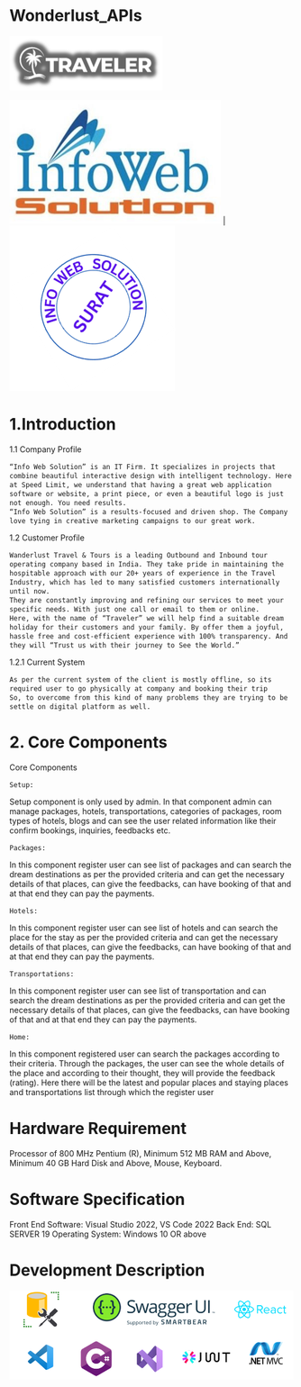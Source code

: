# Wonderlust_APIs

![Alt text](image.png)

![Alt text](image-1.png)  | ![Alt text](image-2.png)


# 1.Introduction


1.1	Company Profile



 	“Info Web Solution” is an IT Firm. It specializes in projects that combine beautiful interactive design with intelligent technology. Here at Speed Limit, we understand that having a great web application software or website, a print piece, or even a beautiful logo is just not enough. You need results. 
 	“Info Web Solution” is a results-focused and driven shop. The Company love tying in creative marketing campaigns to our great work.

1.2	Customer Profile


 	Wanderlust Travel & Tours is a leading Outbound and Inbound tour operating company based in India. They take pride in maintaining the hospitable approach with our 20+ years of experience in the Travel Industry, which has led to many satisfied customers internationally until now. 
 	They are constantly improving and refining our services to meet your specific needs. With just one call or email to them or online.
 	Here, with the name of “Traveler” we will help find a suitable dream holiday for their customers and your family. By offer them a joyful, hassle free and cost-efficient experience with 100% transparency. And they will “Trust us with their journey to See the World.”

1.2.1	Current System

 	As per the current system of the client is mostly offline, so its required user to go physically at company and booking their trip
 	So, to overcome from this kind of many problems they are trying to be settle on digital platform as well.


# 2. Core Components

Core Components 
 	
    Setup: 
Setup component is only used by admin. In that component admin can manage packages, hotels, transportations, categories of packages, room types of hotels, blogs and can see the user related information like their confirm bookings, inquiries, feedbacks etc.
 	
    Packages: 
In this component register user can see list of packages and can search the dream destinations as per the provided criteria and can get the necessary details of that places, can give the feedbacks, can have booking of that and at that end they can pay the payments.
 	
    Hotels: 
In this component register user can see list of hotels and can search the place for the stay as per the provided criteria and can get the necessary details of that places, can give the feedbacks, can have booking of that and at that end they can pay the payments.
 	
    Transportations: 
In this component register user can see list of transportation and can search the dream destinations as per the provided criteria and can get the necessary details of that places, can give the feedbacks, can have booking of that and at that end they can pay the payments.
 	
    Home: 
In this component registered user can search the packages according to their criteria. Through the packages, the user can see the whole details of the place and according to their thought, they will provide the feedback (rating). Here there will be the latest and popular places and staying places and transportations list through which the register user


# Hardware Requirement 	

Processor of 800 MHz Pentium (R), 
Minimum 512 MB RAM and Above, 
Minimum 40 GB Hard Disk and Above,
Mouse, 
Keyboard.

# Software Specification 	

Front End Software:  Visual Studio 2022, VS Code 2022
Back End:            SQL SERVER 19
Operating System:    Windows 10 OR above


# Development Description



![Alt text](image-3.png)